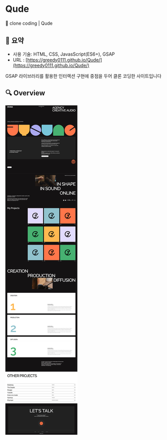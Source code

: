 # Qude
🎨 clone coding | Qude
 
## 📍 요약
- 사용 기술: HTML, CSS, JavasScript(ES6+), GSAP
- URL : [https://greedy0111.github.io/Qude/](https://greedy0111.github.io/Qude/)
  
GSAP 라이브러리를 활용한 인터랙션 구현에 중점을 두어 클론 코딩한 사이트입니다


## 🔍 Overview

![screencapture](https://github.com/greedy0111/greedy0111-portfolio_overview_images/blob/main/Qude.jpg?raw=true)
